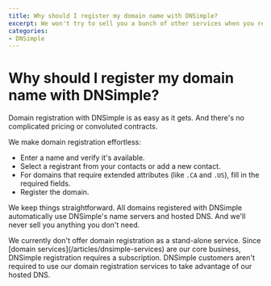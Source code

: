 ```yaml
---
title: Why should I register my domain name with DNSimple?
excerpt: We won't try to sell you a bunch of other services when you register your domain.
categories:
- DNSimple
---
```


# Why should I register my domain name with DNSimple?

Domain registration with DNSimple is as easy as it gets. And there's no complicated pricing or convoluted contracts.

We make domain registration effortless:

- Enter a name and verify it's available.
- Select a registrant from your contacts or add a new contact.
- For domains that require extended attributes (like `.CA` and `.US`), fill in the required fields.
- Register the domain.

We keep things straightforward. All domains registered with DNSimple automatically use DNSimple's name servers and hosted DNS. And we'll never sell you anything you don't need. 


<info>
We currently don't offer domain registration as a stand-alone service. Since [domain services](/articles/dnsimple-services) are our core business, DNSimple registration requires a subscription. DNSimple customers aren't required to use our domain registration services to take advantage of our hosted DNS.
</info>
